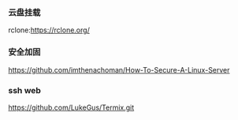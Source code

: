 ### 云盘挂载
rclone:https://rclone.org/

### 安全加固
https://github.com/imthenachoman/How-To-Secure-A-Linux-Server

### ssh web
https://github.com/LukeGus/Termix.git